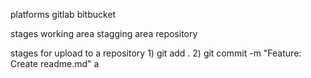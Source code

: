 platforms
    gitlab
    bitbucket

stages 
    working area 
    stagging area
    repository

stages for upload to a repository 
    1) git add .
    2) git commit -m "Feature: Create readme.md"
a 